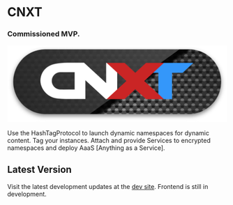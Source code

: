 # CNXT

### Commissioned MVP.

![DEV CNXT](public/images/Logo.svg 'CNXT')

Use the HashTagProtocol to launch dynamic namespaces for dynamic content. Tag your instances. Attach and provide Services to encrypted namespaces and deploy AaaS [Anything as a Service].

## Latest Version

Visit the latest development updates at the [dev site](https://dev.cnxt.app). Frontend is still in development.
